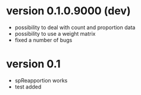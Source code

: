# version 0.1.0.9000 (dev)

- possibility to deal with count and proportion data
- possibility to use a weight matrix 
- fixed a number of bugs

# version 0.1

- spReapportion works
- test added
